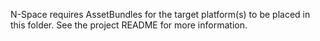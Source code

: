 N-Space requires AssetBundles for the target platform(s) to be placed in this folder. See the project README for more information.
